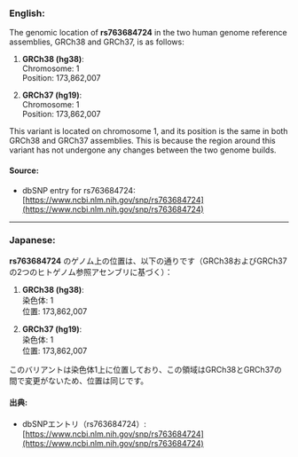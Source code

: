 ### English:
The genomic location of **rs763684724** in the two human genome reference assemblies, GRCh38 and GRCh37, is as follows:

1. **GRCh38 (hg38)**:  
   Chromosome: 1  
   Position: 173,862,007  

2. **GRCh37 (hg19)**:  
   Chromosome: 1  
   Position: 173,862,007  

This variant is located on chromosome 1, and its position is the same in both GRCh38 and GRCh37 assemblies. This is because the region around this variant has not undergone any changes between the two genome builds.

#### Source:
- dbSNP entry for rs763684724: [https://www.ncbi.nlm.nih.gov/snp/rs763684724](https://www.ncbi.nlm.nih.gov/snp/rs763684724)

---

### Japanese:
**rs763684724** のゲノム上の位置は、以下の通りです（GRCh38およびGRCh37の2つのヒトゲノム参照アセンブリに基づく）：

1. **GRCh38 (hg38)**:  
   染色体: 1  
   位置: 173,862,007  

2. **GRCh37 (hg19)**:  
   染色体: 1  
   位置: 173,862,007  

このバリアントは染色体1上に位置しており、この領域はGRCh38とGRCh37の間で変更がないため、位置は同じです。

#### 出典:
- dbSNPエントリ（rs763684724）: [https://www.ncbi.nlm.nih.gov/snp/rs763684724](https://www.ncbi.nlm.nih.gov/snp/rs763684724)